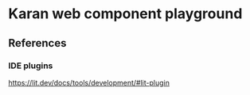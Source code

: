 # Karan web component playground

## References

### IDE plugins

<https://lit.dev/docs/tools/development/#lit-plugin>
